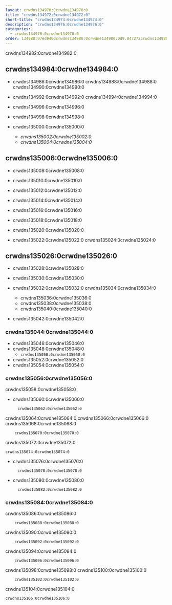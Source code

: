 ```yaml
---
layout: crwdns134970:0crwdne134970:0
title: "crwdns134972:0crwdne134972:0"
short-title: "crwdns134974:0crwdne134974:0"
description: "crwdns134976:0crwdne134976:0"
categories:
  - crwdns134978:0crwdne134978:0
order: 134980:07ed940dcrwdns134980:0crwdne134980:0d9.847272crwdns134980:0crwdne134980:00crwdns134980:0crwdne134980:0
---
```

crwdns134982:0crwdne134982:0

## crwdns134984:0crwdne134984:0

- crwdns134986:0crwdne134986:0 crwdns134988:0crwdne134988:0 crwdns134990:0crwdne134990:0

- crwdns134992:0crwdne134992:0 crwdns134994:0crwdne134994:0

- crwdns134996:0crwdne134996:0

- crwdns134998:0crwdne134998:0

- crwdns135000:0crwdne135000:0
   
   - *crwdns135002:0crwdne135002:0*
   - *crwdns135004:0crwdne135004:0*

## crwdns135006:0crwdne135006:0

- crwdns135008:0crwdne135008:0

- crwdns135010:0crwdne135010:0

- crwdns135012:0crwdne135012:0

- crwdns135014:0crwdne135014:0

- crwdns135016:0crwdne135016:0

- crwdns135018:0crwdne135018:0

- crwdns135020:0crwdne135020:0

- crwdns135022:0crwdne135022:0 crwdns135024:0crwdne135024:0

## crwdns135026:0crwdne135026:0

- crwdns135028:0crwdne135028:0

- crwdns135030:0crwdne135030:0

- crwdns135032:0crwdne135032:0 crwdns135034:0crwdne135034:0
   
   - crwdns135036:0crwdne135036:0
   - crwdns135038:0crwdne135038:0
   - crwdns135040:0crwdne135040:0

- crwdns135042:0crwdne135042:0

### crwdns135044:0crwdne135044:0

- crwdns135046:0crwdne135046:0
- crwdns135048:0crwdne135048:0 
   - `crwdns135050:0crwdne135050:0`
- crwdns135052:0crwdne135052:0
- crwdns135054:0crwdne135054:0

### crwdns135056:0crwdne135056:0

crwdns135058:0crwdne135058:0

- crwdns135060:0crwdne135060:0

        crwdns135062:0crwdne135062:0
    

crwdns135064:0crwdne135064:0 crwdns135066:0crwdne135066:0 crwdns135068:0crwdne135068:0

        crwdns135070:0crwdne135070:0
    

crwdns135072:0crwdne135072:0

    crwdns135074:0crwdne135074:0
    

- crwdns135076:0crwdne135076:0

        crwdns135078:0crwdne135078:0
    

- crwdns135080:0crwdne135080:0

        crwdns135082:0crwdne135082:0
    

### crwdns135084:0crwdne135084:0

crwdns135086:0crwdne135086:0

        crwdns135088:0crwdne135088:0
    

crwdns135090:0crwdne135090:0

        crwdns135092:0crwdne135092:0
    

crwdns135094:0crwdne135094:0

        crwdns135096:0crwdne135096:0
    

crwdns135098:0crwdne135098:0 crwdns135100:0crwdne135100:0

        crwdns135102:0crwdne135102:0
    

crwdns135104:0crwdne135104:0

    crwdns135106:0crwdne135106:0